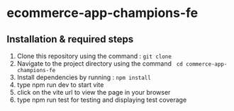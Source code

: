 
# ecommerce-app-champions-fe

## Installation & required steps

1. Clone this repository using the command : `git clone  `
2. Navigate to the project directory using the command ` cd commerce-app-champions-fe`
3. Install dependencies by running : `npm install`
4. type npm run dev to start vite
5. click on the vite url to view the page in your browser
6. type npm run test for testing and displaying test coverage
